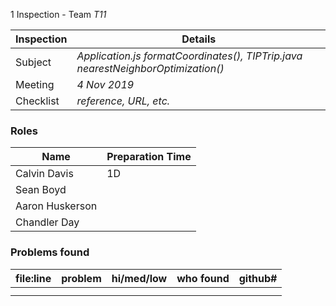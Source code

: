 1 Inspection - Team *T11* 
 
| Inspection | Details |
| ----- | ----- |
| Subject | *Application.js formatCoordinates(), TIPTrip.java nearestNeighborOptimization()* |
| Meeting | *4 Nov 2019* |
| Checklist | *reference, URL, etc.* |

### Roles

| Name | Preparation Time |
| ---- | ---- |
| Calvin Davis | 1D |
| Sean Boyd |  |
| Aaron Huskerson |  |
| Chandler Day |  |

### Problems found

| file:line | problem | hi/med/low | who found | github#  |
| --- | --- | :---: | :---: | --- |
|  | | | | |
|  | | | | |
